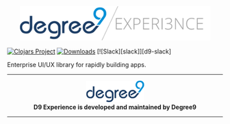 <p align="center"><img src="/.github/D9 Experience.png" alt="d9experience" width="445px"></p>

[![Clojars Project](https://img.shields.io/clojars/v/degree9/experience.svg)](https://clojars.org/degree9/experience) <!-- [![Dependencies Status](https://versions.deps.co/degree9/experience/status.svg)](https://versions.deps.co/degree9/experience)--> [![Downloads](https://versions.deps.co/degree9/experience/downloads.svg)](https://versions.deps.co/degree9/experience) [![Slack][slack]][d9-slack]

Enterprise UI/UX library for rapidly building apps.

---

<p align="center">
  <a href="https://degree9.io" align="center">
    <img width="135" src="/.github/logo.png">
  </a>
  <br>
  <b>D9 Experience is developed and maintained by Degree9</b>
</p>

---
